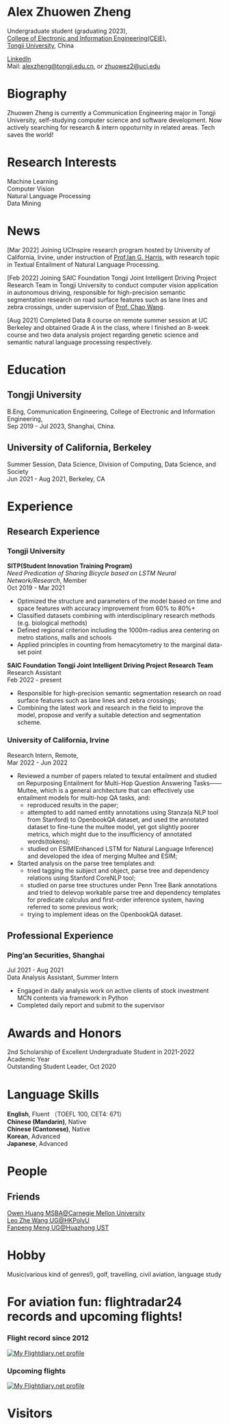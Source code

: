 # Alex Zhuowen Zheng

Undergraduate student (graduating 2023),  
[College of Electronic and Information Engineering(CEIE)](https://see-en.tongji.edu.cn),  
[Tongji University](https://en.tongji.edu.cn), China  

[LinkedIn](https://www.linkedin.com/in/alex-zheng-blkr)  
Mail: alexzheng@tongji.edu.cn, or
      zhuowez2@uci.edu
      
# Biography

Zhuowen Zheng is currently a Communication Engineering major in Tongji University, self-studying computer science and software development. 
Now actively searching for research & intern oppoturnity in related areas. Tech saves the world!

# Research Interests
Machine Learning  
Computer Vision  
Natural Language Processing  
Data Mining

# News  

[Mar 2022] Joining UCInspire research program hosted by University of California, Irvine, under instruction of [Prof.Ian G. Harris](https://www.ics.uci.edu/~harris/), with research topic in Textual Entailment of Natural Language Processing.  

[Feb 2022] Joining SAIC Foundation Tongji Joint Intelligent Driving Project Research Team in Tongji University to conduct computer vision application in autonomous driving, responsible for high-precision semantic segmentation research on road surface features such as lane lines and zebra crossings, under supervision of [Prof. Chao Wang](https://see.tongji.edu.cn/info/1154/9075.htm).  

[Aug 2021] Completed Data 8 course on remote summer session at UC Berkeley and obtained Grade A in the class, where I finished an 8-week course and two data analysis project regarding genetic science and semantic natural language processing respectively.    

# Education
## Tongji University
B.Eng, Communication Engineering, College of Electronic and Information Engineering,  
Sep 2019 - Jul 2023, Shanghai, China. 

## University of California, Berkeley
Summer Session, Data Science, Division of Computing, Data Science, and Society  
Jun 2021 - Aug 2021, Berkeley, CA  

# Experience 
## Research Experience

### Tongji University
**SITP(Student Innovation Training Program)**  
*Need Predication of Sharing Bicycle based on LSTM Neural Network/Research*, Member  
Oct 2019 - Mar 2021  
- Optimized the structure and parameters of the model based on time and space features with accuracy improvement from 60% to 80%+  
- Classified datasets combining with interdisciplinary research methods (e.g. biological methods)  
- Defined regional criterion including the 1000m-radius area centering on metro stations, malls and schools  
- Applied principles in counting from hemacytometry to the marginal data-set point  

**SAIC Foundation Tongji Joint Intelligent Driving Project Research Team**  
Research Assistant  
Feb 2022 - present  
- Responsible for high-precision semantic segmentation research on road surface features such as lane lines and zebra crossings;  
- Combining the latest work and research in the field to improve the model, propose and verify a suitable detection and segmentation scheme.  

### University of California, Irvine   
Research Intern, Remote,  
Mar 2022 - Jun 2022
 -  Reviewed a number of papers related to texutal entailment and studied on Repurposing Entailment for Multi-Hop Question Answering Tasks——Multee, which is a general architecture that can effectively use entailment models for multi-hop QA tasks, and:
      + reproduced results in the paper; 
      + attempted to add named entity annotations using Stanza(a NLP tool from Stanford) to OpenbookQA dataset, and used the annotated dataset to fine-tune the multee model, yet got slightly poorer metrics, which might due to the insufficiency of annotated words(tokens);
      + studied on ESIM(Enhanced LSTM for Natural Language Inference) and developed the idea of merging Multee and ESIM; 
  - Started analysis on the parse tree templates and:
      + tried tagging the subject and object, parse tree and dependency relations using Stanford CoreNLP tool;
      + studied on parse tree structures under Penn Tree Bank annotations and tried to delevop workable parse tree and dependency templates for predicate calculus and first-order inference system, having referred to some previous work;
      + trying to implement ideas on the OpenbookQA dataset.

## Professional Experience
### Ping’an Securities, Shanghai
Jul 2021 - Aug 2021  
Data Analysis Assistant, Summer Intern  
 - Engaged in daily analysis work on active clients of stock investment MCN contents via framework in Python  
 - Completed daily report and submit to the supervisor  

# Awards and Honors
2nd Scholarship of Excellent Undergraduate Student in 2021-2022 Academic Year  
Outstanding Student Leader, Oct 2020  

# Language Skills

**English**, Fluent  （TOEFL 100, CET4: 671）  
**Chinese (Mandarin)**, Native  
**Chinese (Cantonese)**, Native  
**Korean**, Advanced  
**Japanese**, Advanced  

# People
## Friends
[Owen Huang MSBA@Carnegie Mellon University](https://www.linkedin.com/in/haohuang99/)  
[Leo Zhe Wang UG@HKPolyU](https://zhe-wang0018.github.io/)  
[Fanpeng Meng UG@Huazhong UST](https://mfp0610.github.io/)

# Hobby
Music(various kind of genres!), golf, travelling, civil aviation, language study

# For aviation fun: flightradar24 records and upcoming flights!
### Flight record since 2012  
<a href="https://my.flightradar24.com/Alex4seasons"><img src="https://banners-my.flightradar24.com/Alex4seasons.png" alt="My Flightdiary.net profile" /></a>  
### Upcoming flights  
<a href="https://my.flightradar24.com/Alex4seasons-future"><img src="https://banners-my.flightradar24.com/Alex4seasons-future.png" alt="My Flightdiary.net profile" /></a>  

# Visitors
<script type="text/javascript" id="clstr_globe" src="//clustrmaps.com/globe.js?d=gvanrDP9UeoFohRR-9KCMLyeFR1K-b9nXsfpibiZvcM"></script>  

